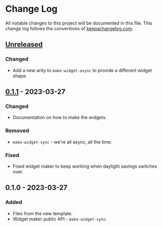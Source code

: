 # Change Log
All notable changes to this project will be documented in this file. This change log follows the conventions of [keepachangelog.com](http://keepachangelog.com/).

## [Unreleased]
### Changed
- Add a new arity to `make-widget-async` to provide a different widget shape.

## [0.1.1] - 2023-03-27
### Changed
- Documentation on how to make the widgets.

### Removed
- `make-widget-sync` - we're all async, all the time.

### Fixed
- Fixed widget maker to keep working when daylight savings switches over.

## 0.1.0 - 2023-03-27
### Added
- Files from the new template.
- Widget maker public API - `make-widget-sync`.

[Unreleased]: https://github.com/warfox/kafkapp-clj/compare/0.1.1...HEAD
[0.1.1]: https://github.com/warfox/kafkapp-clj/compare/0.1.0...0.1.1
